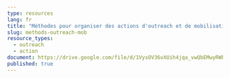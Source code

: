 ```yaml
---
type: resources
lang: fr
title: "Méthodes pour organiser des actions d'outreach et de mobilisation "
slug: methods-outreach-mob
resource_types:
  - outreach
  - action
document: https://drive.google.com/file/d/1VysOV36vXUih4jqa_vwQbEMwyRWbTS9F/view?usp=sharing
published: true
---
```

